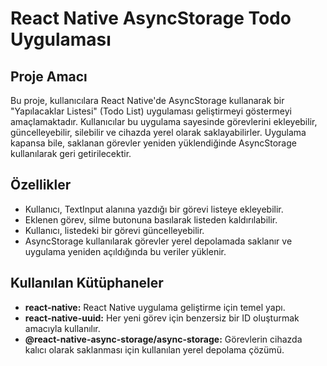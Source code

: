 # React Native AsyncStorage Todo Uygulaması

## Proje Amacı

Bu proje, kullanıcılara React Native'de AsyncStorage kullanarak bir "Yapılacaklar Listesi" (Todo List) uygulaması geliştirmeyi göstermeyi amaçlamaktadır. Kullanıcılar bu uygulama sayesinde görevlerini ekleyebilir, güncelleyebilir, silebilir ve cihazda yerel olarak saklayabilirler. Uygulama kapansa bile, saklanan görevler yeniden yüklendiğinde AsyncStorage kullanılarak geri getirilecektir.

## Özellikler

- Kullanıcı, TextInput alanına yazdığı bir görevi listeye ekleyebilir.
- Eklenen görev, silme butonuna basılarak listeden kaldırılabilir.
- Kullanıcı, listedeki bir görevi güncelleyebilir.
- AsyncStorage kullanılarak görevler yerel depolamada saklanır ve uygulama yeniden açıldığında bu veriler yüklenir.

## Kullanılan Kütüphaneler

- **react-native:**
  React Native uygulama geliştirme için temel yapı.
- **react-native-uuid:**
  Her yeni görev için benzersiz bir ID oluşturmak amacıyla kullanılır.
- **@react-native-async-storage/async-storage:**
  Görevlerin cihazda kalıcı olarak saklanması için kullanılan yerel depolama çözümü.
